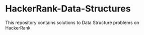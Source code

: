 # HackerRank-Data-Structures
This repository contains solutions to Data Structure problems on HackerRank
